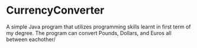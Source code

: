 # CurrencyConverter
A simple Java program that utilizes programming skills learnt in first term of my degree. The program can convert Pounds, Dollars, and Euros all between eachother/
